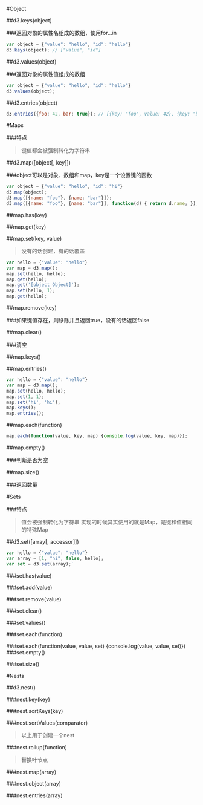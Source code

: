 #Object

##d3.keys(object)

###返回对象的属性名组成的数组，使用for...in

```javascript
var object = {"value": "hello", "id": "hello"}
d3.keys(object); // ["value", "id"]
```

##d3.values(object)

###返回对象的属性值组成的数组

```javascript
var object = {"value": "hello", "id": "hello"}
d3.values(object);
```
##d3.entries(object)

```javascript
d3.entries({foo: 42, bar: true}); // [{key: "foo", value: 42}, {key: "bar", value: true}]`
```
#Maps

###特点

>键值都会被强制转化为字符串

##d3.map([object[, key]])

###object可以是对象、数组和map，key是一个设置键的函数

```javascript
var object = {"value": "hello", "id": "hi"}
d3.map(object);
d3.map([{name: "foo"}, {name: "bar"}]);
d3.map([{name: "foo"}, {name: "bar"}], function(d) { return d.name; });`
```
##map.has(key)

##map.get(key)

##map.set(key, value)

>没有的话创建，有的话覆盖

```javascript
var hello = {"value": "hello"}
var map = d3.map();
map.set(hello, hello);
map.get(hello);
map.get('[object Object]');
map.set(hello, 1);
map.get(hello);
```
##map.remove(key)

###如果键值存在，则移除并且返回true，没有的话返回false

##map.clear()

###清空

##map.keys()

##map.entries()

```javascript
var hello = {"value": "hello"}
var map = d3.map();
map.set(hello, hello);
map.set(1, 1);
map.set('hi', 'hi');
map.keys();
map.entries();
```
##map.each(function)

```javascript
map.each(function(value, key, map) {console.log(value, key, map)});
```

##map.empty()

###判断是否为空

##map.size()

###返回数量

#Sets

###特点

>值会被强制转化为字符串
>实现的时候其实使用的就是Map，是键和值相同的特殊Map

##d3.set([array[, accessor]])

```javascript
var hello = {"value": "hello"}
var array = [1, "hi", false, hello];
var set = d3.set(array);`
```
###set.has(value)

###set.add(value)

###set.remove(value)

###set.clear()

###set.values()

###set.each(function)

###set.each(function(value, value, set) {console.log(value, value, set)})
###set.empty()

###set.size()

#Nests

##d3.nest()

###nest.key(key)

###nest.sortKeys(key)

###nest.sortValues(comparator)

>以上用于创建一个nest

###nest.rollup(function)

>替换叶节点

###nest.map(array)

###nest.object(array)

###nest.entries(array)
